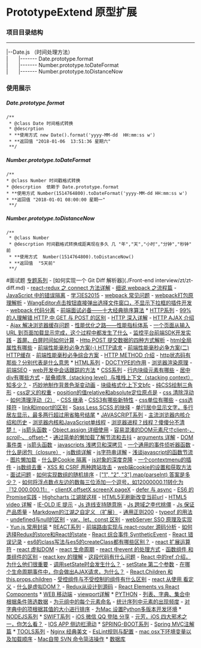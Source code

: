 # PrototypeExtend 原型扩展


### 项目目录结构
-----------------

|--Date.js （时间处理方法）<br />
|&emsp;&emsp;|-------  Date.prototype.format  <br />
|&emsp;&emsp;|-------  Number.prototype.toDateFormat  <br />
|&emsp;&emsp;|-------  Number.prototype.toDistanceNow  <br />





### 使用展示

##### Date.prototype.format

    /**
     * @class Date 时间格式转换
     * @descrption
     * **使用方式 new Date().format('yyyy-MM-dd  HH:mm:ss w')
     * **返回值 "2018-01-06  13:51:36 星期六"
     **/


##### Number.prototype.toDateFormat

    /**
    * @class Number 时间戳格式转换
    * @descrption  依赖于 Date.prototype.format
    * **使用方式 Number(1514764800).toDateFormat('yyyy-MM-dd HH:mm:ss w')
    * **返回值 "2018-01-01 08:00:00 星期一"
     **/

##### Number.prototype.toDistanceNow

    /**
     * @class Number
     * @descrption 时间戳格式转换成距离现在多久 几 "年","天","小时","分钟","秒钟" 前
     * **使用方式  Number(1514764800).toDistanceNow()
     * **返回值  "5天前"
     **/
     
     
     
#面试题
[专题系列](zt.md)
         - [如何实现一个 Git Diff 解析器](./Front-end interview/zt/zt-diff.md)
         - [react-redux 之 connect 方法详解](./zt/js-redux.md)
         - [细说 webpack 之流程篇](./zt/zt-webpack.md)
         - [JavaScript 中的错误隔离](./zt/js-error.md)
         - [学习ES2015](./zt/js-er2015.md)
         - [webpack 常见问题](./zt/zt-webpack-qa.md)
         - [webpack打包原理解析](./zt/zt-webpack-origin.md)
         - [WangEditor点击按钮直接弹出选择文件窗口，不显示下拉框的插件开发](./zt/js-wangeditor.md)
         - [webpack 代码分离](./zt/webpack-code-spliting.md)
         - [前端面试必备——十大经典排序算法](./zt/js-suanfa.md)
     * [HTTP系列](README-JAVASCRIPT.md)
         - [99%的人理解错 HTTP 中 GET 与 POST 的区别](./http/http-post-get.md)
         - [HTTP 深入详解](./http/HTTP-analysis.md)
         - [HTTP AJAX 介绍](./http/http-ajax.md)
         - [Ajax 解决浏览器缓存问题](./http/http-ajax-delete-cache.md)
         - [性能优化之路——性能指标体系](./http/http-meituan.md)
         - [一个页面从输入 URL 到页面加载显示完成，这个过程中都发生了什么](./http/http-render.md)
         - [监控平台前端SDK开发实践](./http/http-watch.md)
         - [首屏、白屏时间如何计算](./http/http-white.md)
         - [Http POST 提交数据的四种方式解析](./http/http-post-urlcode.md)
         - [html全局属性有哪些](./http/html-global.md)
         - [前端性能毫秒必争方案(-) HTTP请求](./http/http-http.md)
         - [前端性能毫秒必争方案(二) HTTP缓存](./http/http-cache.md)
         - [前端性能毫秒必争综合方案](./http/http-01.md)
         - [HTTP METHOD 介绍](./http/http-method.md)
         - [http状态码有那些？分别代表是什么意思](./http/http-status.md)
     * [HTML系列](README-JAVASCRIPT.md)
         - [DOCTYPE的作用](./html/DOCTYPE.md)
         - [浏览器渲染原理](./html/html-reflow-repaint.md)
         - [前端SEO](./html/seo.md)
         - [web开发中会话跟踪的方法](./html/web-talk.md)
     * [CSS系列](README-JAVASCRIPT.md)
         - [行内块级元素有哪些](./css/block-inline.md)
         - [居中div有哪些方式](./css/css-center.md)
         - [层叠顺序（stacking level）与堆栈上下文（stacking context）知多少？](./css/css-zindex.md)
         - [巧妙地制作背景色渐变动画](./css/css-animation-background.md)
         - [块级格式化上下文bfc](./css/css-bfc.md)
         - [纯CSS绘制三角形](./css/css-triangle.md)
         - [css定义的权重](./css/css-qz.md)
         - [position的值relative和absolute定位原点是](./css/css-position-relative.md)
         - [css 清除浮动](./css/css-clear-float.md)
         - [如何清理浮动（2）](./css/css-clear.md)
         - [CSS 继承](./css/css-extend.md)
         - [CSS3有哪些新特性](./css/css-new.md)
         - [css单位有哪些](./css/css-pixel.md)
         - [css选择符](./css/css-selected.md)
         - [link和import的区别](./css/link-import.md)
         - [Sass Less SCSS 的抉择](./css/sass-less-scss.md)
         - [单行居中显示文字，多行居左显示，最多两行超过用省略号结尾](./css/css-text-overflow.md)
     * [JAVASCRIPT系列](README-JAVASCRIPT.md)
         - [主流浏览器内核介绍和历史](./javascript/js-brower-history.md)
         - [浏览器内核和JavaScript单线程](./javascript/js-webkit.md)
         - [浏览器进程？线程？傻傻分不清楚！](./javascript/js-webkit-thred.md)
         - [js箭头函数](./javascript/js-arr-func.md)
         - [Object.assign 详细使用](./javascript/js-assign.md)
         - [容易混淆的DOM元素尺寸client-*、scroll-*、 offset-*](./javascript/js-offset-clinet-scroll.md)
         - [通过简单的懒加载了解节流和去抖](./javascript/js-throttle.md)
         - [arguments 详解](./javascript/js-arguments.md)
         - [DOM事件类](./javascript/js-dom.md)
         - [js箭头函数](./javascript/js-arr-func.md)
         - [javascripts 浅拷贝和深拷贝](./javascript/js-copy.md)
         - [一个通用的事件侦听器函数](./javascript/js-addevent.md)
         - [什么是闭包（closure）](./javascript/js-clourse.md)
         - [js数组详解](./javascript/js-array.md)
         - [js字符串详解](./javascript/js-string.md)
         - [浅谈javascript的函数节流](./javascript/js-function.md)
         - [图片懒加载](./javascript/js-img-load.md)
         - [什么是Cookie 隔离](./javascript/js-cookie.md)
         - [js对象的深度克隆](./javascript/js-deepcopy.md)
         - [一个contextmenu的插件](./javascript/js-contextmenu.md)
         - [js数组去重](./javascript/js-duplicate.md)
         - [XSS 和 CSRF 两种跨站攻击](./javascript/js-xss-csrf.md)
         - [web端cookie的设置和获取方法](./javascript/js-cookie-getset.md)
         - [面试问题](./javascript/js-interview.md)
         - [如何实现数组的随机排序](./javascript/js-sort-random.md)
         - [["1", "2", "3"].map(parseInt) 答案是多少？](./javascript/js-parseint-map.md)
         - [如何将浮点数点左边的数每三位添加一个逗号，如12000000.11转化为『12,000,000.11』](./javascript/js-dot.md)
         - [clientX,offsetX,screenX,pageX](./javascript/clientX-offsetX-screenX-pageX.md)
         - [defer 与 async](./javascript/defer-async.md)
         - [ES6 的 Promise实践](./javascript/es6-promise.md)
         - [Highcharts 江湖就这样](./javascript/highcharts-introduce.md)
         - [HTML5无刷新改变当前url](./javascript/html5-history.md)
         - [HTML5 video 详解](./javascript/html5-video.md)
         - [IE-OLD IE 提示](./javascript/ie-old.md)
         - [Js 连线支持随意拖](./javascript/js-canvas-drag.md)
         - [Js 跨域之李代桃僵](./javascript/js-crossorigin.md)
         - [Js 保证产品质量](./javascript/js-error.md)
         - [Markdown的江湖之自定义 （扩展）](./javascript/markdown-extend.md)
         - [通用正则200](./javascript/regexp-common.md)
         - [typeof 的用法](./javascript/typeof.md)
         - [undefined与null的区别](./javascript/undefined-null.md)
         - [var、let、const 区别](./javascript/var-let-const.md)
         - [webServer SSO 原理及实现](./javascript/web-sso.md)
         - [Yun.js 常用封装](./javascript/Yun.js.md)
     * [REACT系列](README-JAVASCRIPT.md)
         - [前端路由实现与 react-router 源码分析](./react/js-react-router.md)
         - [如何选择Redux的store和React的state](./react/react-redux-state.md)
         - [React 综合事件 SyntheticEvent](./react/React-SyntheticEvent.md)
         - [React 错误记录](./react/react-error-1.md)
         - [es6的class写法与es5的createClass都有哪些区别？](./react/react-class-createClass.md)
         - [react 扩展运算符](./react/react....md)
         - [react 虚拟DOM](./react/react-dom.md)
         - [react 生命周期](./react/react-life.md)
         - [react 中event 的处理方式](./react/react-event.md)
         - [函数组件 和 类组件的区别](./react/react-function-class.md)
         - [react key 的理解](./react/react-key.md)
         - [这段代码有什么问题](./react/react-question.md)
         - [React 中的ref 介绍， 为什么他们很重要](./react/react-ref.md)
         - [调用setState时会发生什么？](./react/react-setstate.md)
         - [setState 第二个参数](./react/react-setstate-args.md)
         - [在哪个生命周期事件中，你会做出AJAX请求，为什么？](./react/react-ajax.md)
         - [React.Children 和 this.props.children](./react/react-children.md)
         - [受控组件与不受控制的组件有什么区别](./react/react-controller.md)
         - [react 从使用 看定义](./react/react-define.md)
         - [什么是虚拟DOM？](./react/react-dom.md)
         - [Redux从设计到源码](./react/react-redux.md)
         - [React Elements vs React Components](./react/react-elements-components.md)
     * [WEB 移动端](README-mobile.md)
         - [viewport详解](./mobile/mb-viewport.md)
     * [PYTHON](README-mobile.md)
         - [列表、字典、集合中根据条件筛选数据](./python/python-1.md)
         - [为元组中的每个元素命名](./python/python-2.md)
         - [统计序列中元素的出现频度](./python/python-3.md)
         - [对字典中的项根据其值的大小进行排序](./python/python-4.md)
         - [为Mac 设置Python多版本开发环境](./python/pyenv-mac.md)
     * [NODEJS系列](README-JAVASCRIPT.md)
     * [SWIFT系列](README-JAVASCRIPT.md)
         - [iOS 微信 QQ 登陆 分享](./swift/swift-share.md)
         - [元芳，iOS 四大邪术之一，你怎么看？](./swift/swift-base-animation.md)
         - [IOS APP 侧边栏滑动](./swift/swift-app.md)
     * [SPRING-BOOT系列](README-SPRINT-BOOT.md)
         - [Spring MVC注解篇](./spring-boot/sp-jianshu.md)
     * [TOOLS系列](README-JAVASCRIPT.md)
         - [Nginx 经典美文](./tools/nginx.md)
         - [EsLint规则与配置](./tools/eslint-rules.md)
         - [mac osx下环境变量以及加载顺序](./tools/mac-path.md)
         - [Mac自带 SVN 命令简洁操作](./tools/mac-svn.md)
     * [数据库](README-JAVASCRIPT.md)
     